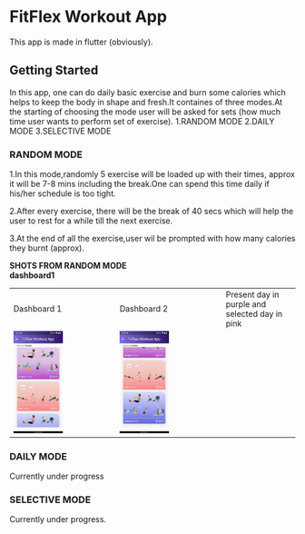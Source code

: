 # FitFlex Workout App

This app is made in flutter (obviously).

## Getting Started
In this app, one can do daily basic exercise and burn some calories which helps to keep the body in shape and fresh.It containes of three modes.At the starting of choosing the mode user will be asked for sets (how much time user wants to perform set of exercise).
1.RANDOM MODE
2.DAILY MODE
3.SELECTIVE MODE

### RANDOM MODE
1.In this mode,randomly 5 exercise will be loaded up with their times, approx it will be 7-8 mins including the break.One can spend this time daily if his/her schedule is too tight.

2.After every exercise, there will be the break of 40 secs which will help the user to rest for a while till the next exercise.

3.At the end of all the exercise,user wil be prompted with how many calories they burnt (approx).


<b>SHOTS FROM RANDOM MODE</b>
<br>
<b>dashboard1</b>
<br>
<table>
  <tr>
    <td>Dashboard 1</td>
     <td>Dashboard 2</td>
     <td>Present day in purple and selected day in pink</td>
  </tr>
  <tr>
    <td><img src="/screenshots/dashboard1.jpeg" width="50%" height="50%"></td>
    <td><img src="/screenshots/dasshboard2.jpeg" width="50%" height="50%"></td>
   
  </tr>
 </table>




### DAILY MODE
Currently under progress

### SELECTIVE MODE
Currently under progress.



